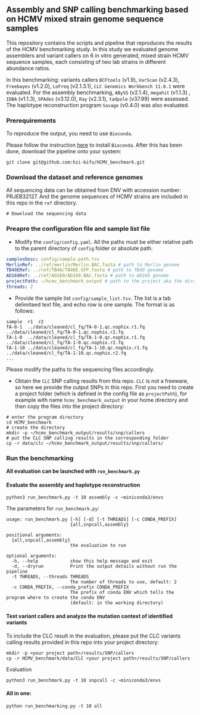 ## Assembly and SNP calling benchmarking based on HCMV mixed strain genome sequence samples

This repository contains the scripts and pipeline that reproduces the results of the HCMV benchmarking study. In this study we evaluated genome assemblers and variant callers on 6 in vitro generated, mixed strain HCMV sequence samples, each consisting of two lab strains in different abundance ratios. 

In this benchmarking: variants callers `BCFtools` (v1.9), `VarScan` (v2.4.3), `Freebayes` (v1.2.0), `LoFreq` (v2.1.3.1), `CLC Genomics Workbench 11.0.1` were evaluated. For the assembly benchmarking, `ABySS` (v2.1.4), `megahit` (v1.1.3) , `IDBA` (v1.1.3), `SPAdes` (v3.12.0), `Ray` (v2.3.1), `tadpole` (v37.99) were assessed. The haplotype reconstruction program `Savage` (v0.4.0) was also evaluated. 

### Prerequirements

To reproduce the output, you need to use `Bioconda`.

Please follow the instruction [here](https://bioconda.github.io) to install `Bioconda`. After this has been done, download the pipeline onto your system:

```shell
git clone git@github.com:hzi-bifo/HCMV_benchmark.git
```

### Download the dataset and reference genomes
All sequencing data can be obtained from ENV with accession number: PRJEB32127. And the genome sequences of HCMV strains are included in this repo in the `ref` directory.
```shell
# Download the sequencing data
```

### Preapre the configuration file and sample list file

- Modify the `config/config.yaml`.
All the paths must be either relative path to the parent directory of `config` folder or absolute path.

```yaml
samplesDesc: config/sample.path.tsv
MerlinRef: ../ref/merlin/Merlin.BAC.fasta # path to Merlin genome
TB40ERef: ../ref/TB40/TB40E.GFP.fasta # path to TB40 genome
AD169Ref: ../ref/AD169/AD169.BAC.fasta # path to AD169 genome
projectPath: ~/hcmv_benchmark_output # path to the project aka the directory for outputs
threads: 2
```

- Provide the sample list `config/sample_list.tsv`. The list is a tab delimitaed text file, and echo row is one sample.
The format is as follows:
```tsv
sample	r1	r2
TA-0-1	../data/cleaned/cl_fq/TA-0-1.qc.nophix.r1.fq	../data/cleaned/cl_fq/TA-0-1.qc.nophix.r2.fq
TA-1-0	../data/cleaned/cl_fq/TA-1-0.qc.nophix.r1.fq	../data/cleaned/cl_fq/TA-1-0.qc.nophix.r2.fq
TA-1-10	../data/cleaned/cl_fq/TA-1-10.qc.nophix.r1.fq	../data/cleaned/cl_fq/TA-1-10.qc.nophix.r2.fq
...
```
Please modify the paths to the sequencing files accordingly.

- Obtain the `CLC` SNP calling results from this repo. 
`CLC` is not a freeware, so here we provide the output SNPs in this repo. First you need to create a project folder (which is defined in the config file as `projectPath`), for example with name `hcmv_benchmark_output` in your home directory and then copy the files into the project directory:

```shell
# enter the program directory
cd HCMV_benchmark
# create the directory
mkdir -p ~/hcmv_benchmark_output/results/snp/callers
# put the CLC SNP calling results in the corresponding folder
cp -r data/clc ~/hcmv_benchmark_output/results/snp/callers/
```

### Run the benchmarking

**All evaluation can be launched with `run_benchmark.py`**

#### Evaluate the assembly and haplotype reconstruction
```shell
python3 run_benchmark.py -t 10 assembly -c ~miniconda3/envs
```
The parameters for `run_benchmark.py`:
```shell
usage: run_benchmark.py [-h] [-d] [-t THREADS] [-c CONDA_PREFIX]
                        {all,snpcall,assembly}

positional arguments:
  {all,snpcall,assembly}
                        the evaluation to run

optional arguments:
  -h, --help            show this help message and exit
  -d, --dryrun          Print the output details without run the pipeline
  -t THREADS, --threads THREADS
                        The number of threads to use, default: 2
  -c CONDA_PREFIX, --conda_prefix CONDA_PREFIX
                        The prefix of conda ENV which tells the program where to create the conda ENV 
                        (default: in the working directory)
```

#### Test variant callers and analyze the mutation context of identified variants
To include the CLC result in the evaluation, please put the CLC variants calling results provided in this repo into your project directory:
```shell
mkdir -p <your project path>/results/SNP/callers
cp -r HCMV_benchmark/data/CLC <your project path>/results/SNP/callers
```
Evaluation
```shell
python3 run_benchmark.py -t 10 snpcall -c ~miniconda3/envs
```

#### All in one:
```shell
python run_benchmarking.py -t 10 all
```
